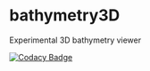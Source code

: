 # bathymetry3D
Experimental 3D bathymetry viewer

[![Codacy Badge](https://api.codacy.com/project/badge/Grade/31d6e36f47a64c999a3bac2407dc9ba3)](https://www.codacy.com/app/htmlboss/bathymetry3D?utm_source=github.com&amp;utm_medium=referral&amp;utm_content=DFO-Ocean-Navigator/bathymetry3D&amp;utm_campaign=Badge_Grade)